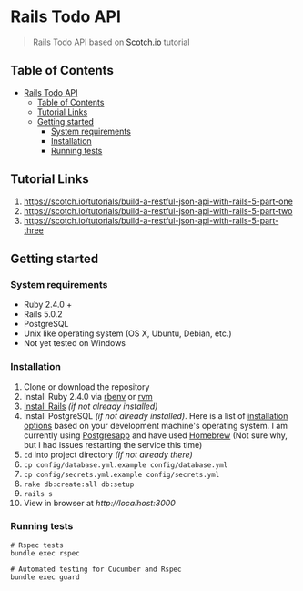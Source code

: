Rails Todo API
===============

> Rails Todo API based on [Scotch.io](https://scotch.io/tutorials/build-a-restful-json-api-with-rails-5-part-one) tutorial

## Table of Contents
- [Rails Todo API](#rails-todo-api)
    - [Table of Contents](#table-of-contents)
    - [Tutorial Links](#tutorial-links)
    - [Getting started](#getting-started)
        - [System requirements](#system-requirements)
        - [Installation](#installation)
        - [Running tests](#running-tests)

## Tutorial Links

1. https://scotch.io/tutorials/build-a-restful-json-api-with-rails-5-part-one
1. https://scotch.io/tutorials/build-a-restful-json-api-with-rails-5-part-two
1. https://scotch.io/tutorials/build-a-restful-json-api-with-rails-5-part-three

## Getting started

### System requirements

- Ruby 2.4.0 +
- Rails 5.0.2
- PostgreSQL
- Unix like operating system (OS X, Ubuntu, Debian, etc.)
- Not yet tested on Windows

### Installation

1. Clone or download the repository
1. Install Ruby 2.4.0 via [rbenv](https://github.com/rbenv/rbenv#installation) or [rvm](https://github.com/rvm/rvm)
1. [Install Rails](https://github.com/rails/rails) *(if not already installed)*
1. Install PostgreSQL *(if not already installed)*. Here is a list of [installation options](https://www.postgresql.org/download/) based on your development machine's operating system. I am currently using [Postgresapp](https://postgresapp.com/) and have used [Homebrew](https://brew.sh/) (Not sure why, but I had issues restarting the service this time)
1. `cd` into project directory *(If not already there)*
1. `cp config/database.yml.example config/database.yml`
1. `cp config/secrets.yml.example config/secrets.yml`
1. `rake db:create:all db:setup`
1. `rails s`
1. View in browser at *http://localhost:3000*

### Running tests

```shell
# Rspec tests
bundle exec rspec

# Automated testing for Cucumber and Rspec
bundle exec guard
```